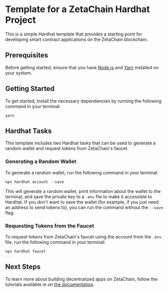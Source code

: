 # Template for a ZetaChain Hardhat Project

This is a simple Hardhat template that provides a starting point for developing smart contract applications on the ZetaChain blockchain.

## Prerequisites

Before getting started, ensure that you have [Node.js](https://nodejs.org/en/download) and [Yarn](https://yarnpkg.com/) installed on your system.

## Getting Started

To get started, install the necessary dependencies by running the following command in your terminal:

```
yarn
```

## Hardhat Tasks

This template includes two Hardhat tasks that can be used to generate a random wallet and request tokens from ZetaChain's faucet.

### Generating a Random Wallet

To generate a random wallet, run the following command in your terminal:

```
npx hardhat account --save
```

This will generate a random wallet, print information about the wallet to the terminal, and save the private key to a `.env` file to make it accessible to Hardhat. If you don't want to save the wallet (for example, if you just need an address to send tokens to), you can run the command without the `--save` flag.

### Requesting Tokens from the Faucet

To request tokens from ZetaChain's faucet using the account from the `.env` file, run the following command in your terminal:

```
npx hardhat faucet
```

## Next Steps

To learn more about building decentralized apps on ZetaChain, follow the tutorials available in on [the documentation](https://www.zetachain.com/docs/developers/overview/).